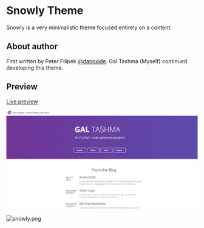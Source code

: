 Snowly Theme
============

Snowly is a very minimalistic theme focused entirely on a content.

About author
------
First written by Peter Filipek [@danoxide](https://twitter.com/danoxide). 
Gal Tashma (Myself) continued developing this theme. 

Preview
----------
[Live preview](http://bitterb.it)  

![home.jpg](https://raw.githubusercontent.com/bitterbit/Snowly/master/home_screenshot.png)   

![snowly.png](https://bitbucket.org/repo/bn6RAr/images/1660362658-snowly.png)
